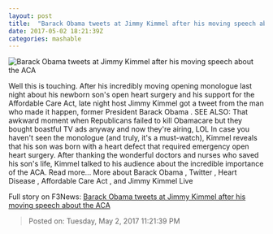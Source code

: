 ```yaml
---
layout: post
title:  "Barack Obama tweets at Jimmy Kimmel after his moving speech about the ACA"
date: 2017-05-02 18:21:39Z
categories: mashable
---
```


![Barack Obama tweets at Jimmy Kimmel after his moving speech about the ACA](http://i.amz.mshcdn.com/rHqS4bAiAYKPWGWC3SigNgJmjps=/1200x630/2017%2F05%2F02%2F73%2F51dd0f9d06d94bad949ac28f51a32dfa.22ae7.png)

Well this is touching. After his incredibly moving opening monologue last night about his newborn son's open heart surgery and his support for the Affordable Care Act, late night host Jimmy Kimmel got a tweet from the man who made it happen, former President Barack Obama . SEE ALSO: That awkward moment when Republicans failed to kill Obamacare but they bought boastful TV ads anyway and now they're airing, LOL In case you haven't seen the monologue (and truly, it's a must-watch), Kimmel reveals that his son was born with a heart defect that required emergency open heart surgery. After thanking the wonderful doctors and nurses who saved his son's life, Kimmel talked to his audience about the incredible importance of the ACA. Read more... More about Barack Obama , Twitter , Heart Disease , Affordable Care Act , and Jimmy Kimmel Live


Full story on F3News: [Barack Obama tweets at Jimmy Kimmel after his moving speech about the ACA](http://www.f3nws.com/n/KJjVDE)

> Posted on: Tuesday, May 2, 2017 11:21:39 PM
